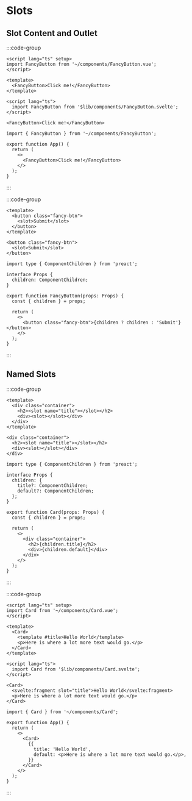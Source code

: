 # Slots

## Slot Content and Outlet

:::code-group

```vue [Vue]
<script lang="ts" setup>
import FancyButton from '~/components/FancyButton.vue';
</script>

<template>
  <FancyButton>Click me!</FancyButton>
</template>
```

```svelte [Svelte]
<script lang="ts">
  import FancyButton from '$lib/components/FancyButton.svelte';
</script>

<FancyButton>Click me!</FancyButton>
```

```tsx [React]
import { FancyButton } from '~/components/FancyButton';

export function App() {
  return (
    <>
      <FancyButton>Click me!</FancyButton>
    </>
  );
}
```

:::

:::code-group

```vue [Vue]
<template>
  <button class="fancy-btn">
    <slot>Submit</slot>
  </button>
</template>
```

```svelte [Svelte]
<button class="fancy-btn">
  <slot>Submit</slot>
</button>
```

```tsx [React]
import type { ComponentChildren } from 'preact';

interface Props {
  children: ComponentChildren;
}

export function FancyButton(props: Props) {
  const { children } = props;

  return (
    <>
      <button class="fancy-btn">{children ? children : 'Submit'}</button>
    </>
  );
}
```

:::

## Named Slots

:::code-group

```vue [Vue]
<template>
  <div class="container">
    <h2><slot name="title"></slot></h2>
    <div><slot></slot></div>
  </div>
</template>
```

```svelte [Svelte]
<div class="container">
  <h2><slot name="title"></slot></h2>
  <div><slot></slot></div>
</div>
```

```tsx [React]
import type { ComponentChildren } from 'preact';

interface Props {
  children: {
    title?: ComponentChildren;
    default?: ComponentChildren;
  };
}

export function Card(props: Props) {
  const { children } = props;

  return (
    <>
      <div class="container">
        <h2>{children.title}</h2>
        <div>{children.default}</div>
      </div>
    </>
  );
}
```

:::

:::code-group

```vue [Vue]
<script lang="ts" setup>
import Card from '~/components/Card.vue';
</script>

<template>
  <Card>
    <template #title>Hello World</template>
    <p>Here is where a lot more text would go.</p>
  </Card>
</template>
```

```svelte [Svelte]
<script lang="ts">
  import Card from '$lib/components/Card.svelte';
</script>

<Card>
  <svelte:fragment slot="title">Hello World</svelte:fragment>
  <p>Here is where a lot more text would go.</p>
</Card>
```

```tsx [React]
import { Card } from '~/components/Card';

export function App() {
  return (
    <>
      <Card>
        {{
          title: 'Hello World',
          default: <p>Here is where a lot more text would go.</p>,
        }}
      </Card>
    </>
  );
}
```

:::
